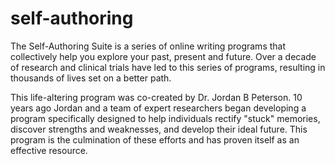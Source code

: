 # self-authoring
The Self-Authoring Suite is a series of online writing programs that collectively help you explore your past, present and future. Over a decade of research and clinical trials have led to this series of programs, resulting in thousands of lives set on a better path.

This life-altering program was co-created by Dr. Jordan B Peterson. 10 years ago Jordan and a team of expert researchers began developing a program specifically designed to help individuals rectify "stuck" memories, discover strengths and weaknesses, and develop their ideal future. This program is the culmination of these efforts and has proven itself as an effective resource.